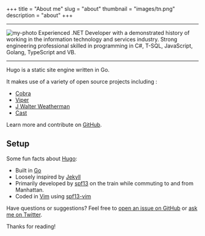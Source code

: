 +++
title = "About me"
slug = "about"
thumbnail = "images/tn.png"
description = "about"
+++

---------------------------
<img src="images/my-photo.png" alt="my-photo">
Experienced .NET Developer with a demonstrated history of working in the information technology and services industry. Strong engineering professional skilled in programming in C#, T-SQL, JavaScript, Golang, TypeScript and VB.

---------------------------

Hugo is a static site engine written in Go.


It makes use of a variety of open source projects including :

* [Cobra](https://github.com/spf13/cobra)
* [Viper](https://github.com/spf13/viper)
* [J Walter Weatherman](https://github.com/spf13/jWalterWeatherman)
* [Cast](https://github.com/spf13/cast)

Learn more and contribute on [GitHub](https://github.com/spf13).

## Setup

Some fun facts about [Hugo](http://gohugo.io/):

* Built in [Go](http://golang.org/)
* Loosely inspired by [Jekyll](http://jekyllrb.com/)
* Primarily developed by [spf13](http://spf13.com/) on the train while commuting to and from Manhattan.
* Coded in [Vim](http://vim.org) using [spf13-vim](http://vim.spf13.com/)

Have questions or suggestions? Feel free to [open an issue on GitHub](https://github.com/spf13/hugo/issues/new) or [ask me on Twitter](https://twitter.com/spf13).

Thanks for reading!
